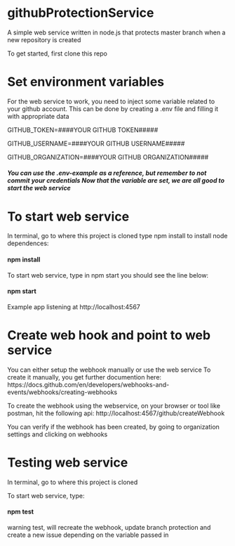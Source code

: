 # githubProtectionService
A simple web service written in node.js that protects  master branch when a new repository is created

To get started, first clone this repo
<h1>Set environment variables </h1>
For the web service to work, you need to inject some variable related to your github account. This can be done by creating a .env file and filling it with appropriate data
   <p> GITHUB_TOKEN=####YOUR GITHUB TOKEN##### </p>
   <p> GITHUB_USERNAME=####YOUR GITHUB USERNAME##### </p>
   <p> GITHUB_ORGANIZATION=####YOUR GITHUB ORGANIZATION##### </p>

<h5> You can use the .env-example as a reference, but remember to not commit your credentials 
Now that the variable are set, we are all good to start the web service </h5>

<h1> To start web service </h1>
In terminal, go to where this project is cloned
type npm install to install node dependences:
    <h4><p> npm install</p></h4>

To start web service, type in npm start you should see the line below: 
    <h4> <p> npm start </p></h4>
    <p>Example  app listening at http://localhost:4567 </p>

<h1> Create web hook and point to web service </h1>
You can either setup the webhook manually or use the web service
To create it manually, you get further documention here:
https://docs.github.com/en/developers/webhooks-and-events/webhooks/creating-webhooks

To create the webhook using the webservice, on your browser or tool like postman, hit the following api:
http://localhost:4567/github/createWebhook

You can verify if the webhook has been created, by going to organization settings and clicking on webhooks

<h1> Testing web service </h1>
In terminal, go to where this project is cloned

To start web service, type: 
<h4> npm test </h4>

<b1> warning test, will recreate the webhook, update branch protection and create a new issue depending on the variable passed in <b1>





